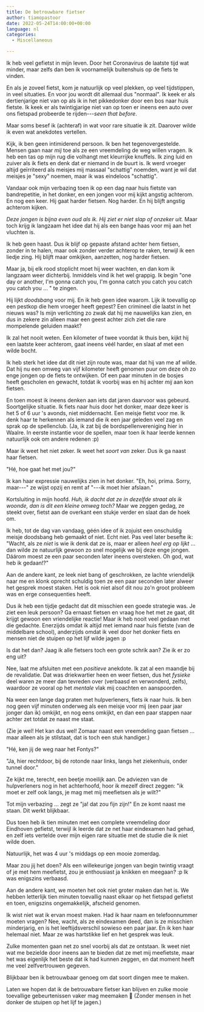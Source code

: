 ```yaml
---
title: De betrouwbare fietser
author: tiamopastoor
date: 2022-05-24T14:00:00+00:00
language: nl
categories:
  - Miscellaneous

---
```

Ik heb veel gefietst in mijn leven. Door het Coronavirus de laatste tijd wat minder, maar zelfs dan ben ik voornamelijk buitenshuis op de fiets te vinden.

En als je zoveel fietst, kom je natuurlijk op veel plekken, op veel tijdstippen, in veel situaties. En voor jou wordt dit allemaal dus "normaal". Ik keek er als dertienjarige niet van op als ik in het pikkedonker door een bos naar huis fietste. Ik keek er als twintigjarige niet van op toen er ineens een auto over ons fietspad probeerde te rijden---_seen that before_.

Maar soms besef ik (achteraf) in wat voor rare situatie ik zit. Daarover wilde ik even wat anekdotes vertellen.

Kijk, ik ben geen intimiderend persoon. Ik ben het tegenovergestelde. Mensen gaan naar _mij_ toe als ze een vreemdeling de weg willen vragen. Ik heb een tas op mijn rug die volhangt met kleurrijke knuffels. Ik zing luid en zuiver als ik fiets en denk dat er niemand in de buurt is. Ik werd vroeger altijd geïrriteerd als meisjes mij massaal "schattig" noemden, want je wil dat meisjes je "sexy" noemen, maar ik was eindeloos "schattig".

Vandaar ook mijn verbazing toen ik op een dag naar huis fietste van bandrepetitie, in het donker, en een jongen voor mij kijkt angstig achterom. En nog een keer. Hij gaat harder fietsen. Nog harder. En hij blijft angstig achterom kijken.

_Deze jongen is bijna even oud als ik. Hij ziet er niet slap of onzeker uit._ Maar toch krijg ik langzaam het idee dat hij als een bange haas voor mij aan het vluchten is.

Ik heb geen haast. Dus ik blijf op gepaste afstand achter hem fietsen, zonder in te halen, maar ook zonder verder achterop te raken, terwijl ik een liedje zing. Hij blijft maar omkijken, aanzetten, nog harder fietsen.

Maar ja, bij elk rood stoplicht moet hij weer wachten, en dan kom ik langzaam weer dichterbij. Inmiddels vind ik het wel grappig. Ik begin "one day or another, I'm gonna catch you, I'm gonna catch you catch you catch you catch you ... " te zingen. 

Hij lijkt _doodsbang_ voor mij. En ik heb geen idee waarom. Lijk ik toevallig op een pestkop die hem vroeger heeft gepest? Een crimineel die laatst in het nieuws was? Is mijn verlichting zo zwak dat hij me nauwelijks kan zien, en dus in zekere zin alleen maar een geest achter zich ziet die rare mompelende geluiden maakt?

Ik zal het nooit weten. Een kilometer of twee voordat ik thuis ben, kijkt hij een laatste keer achterom, gaat ineens véél harder, en slaat af met een wilde bocht.

Ik heb sterk het idee dat dit niet zijn route was, maar dat hij van me af wilde. Dat hij nu een omweg van vijf kilometer heeft genomen puur om deze oh zo enge jongen op de fiets te ontwijken. Of een paar minuten in de bosjes heeft gescholen en gewacht, totdat ik voorbij was en hij achter _mij_ aan kon fietsen.

En toen moest ik ineens denken aan iets dat jaren daarvoor was gebeurd. Soortgelijke situatie. Ik fiets naar huis door het donker, maar deze keer is het 5 of 6 uur 's avonds, niet middernacht. Een meisje fietst voor me. Ik denk haar te herkennen als iemand die ik een jaar geleden veel zag en sprak op de spellenclub. (Ja, ik zat bij de bordspellenvereniging hier in Waalre. In eerste instantie voor de spellen, maar toen ik haar leerde kennen natuurlijk ook om andere redenen :p)

Maar ik weet het niet zeker. Ik weet het _soort van_ zeker. Dus ik ga naast haar fietsen. 

"Hé, hoe gaat het met jou?" 

Ik kan haar expressie nauwelijks zien in het donker. "Eh, hoi, prima. Sorry, maar---" ze wijst opzij en remt af "---ik moet hier afslaan."

Kortsluiting in mijn hoofd. _Huh, ik dacht dat ze in dezelfde straat als ik woonde, dan is dit een kleine omweg toch?_ Maar we zeggen gedag, ze steekt over, fietst aan de overkant een stukje verder en slaat dan de hoek om.

Ik heb, tot de dag van vandaag, géén idee of ik zojuist een onschuldig meisje doodsbang heb gemaakt of niet. Echt niet. Pas veel later besefte ik: "Wacht, als ze _niet_ is wie ik denk dat ze is, maar er alleen _heel erg op lijkt_ ... dan wilde ze natuurlijk gewoon zo snel mogelijk we bij deze enge jongen. Dáárom moest ze een paar seconden later ineens oversteken. Oh god, wat heb ik gedaan!?"

Aan de andere kant, ze leek niet bang of geschrokken, ze lachte vriendelijk naar me en klonk oprecht schuldig toen ze een paar seconden later alweer het gesprek moest staken. Het is ook niet alsof dit nou zo'n groot probleem was en erge consequenties heeft.

Dus ik heb een tijdje gedacht dat dit misschien een goede strategie was. Je ziet een leuk persoon? Ga ernaast fietsen en vraag hoe het met ze gaat, dit krijgt gewoon een vriendelijke reactie! Maar ik heb nooit veel gedaan met die gedachte. Enerzijds omdat ik altijd met iemand naar huis fietste (van de middelbare school), anderzijds omdat ik veel door het donker fiets en mensen niet de stuipen op het lijf wilde jagen :p

Is dat het dan? Jaag ik alle fietsers toch een grote schrik aan? Zie ik er zo eng uit?

Nee, laat me afsluiten met een _positieve_ anekdote. Ik zat al een maandje bij de revalidatie. Dat was driekwartier heen en weer fietsen, dus het _fysieke_ deel waren ze meer dan tevreden over (verbaasd en verwonderd, zelfs), waardoor ze vooral op het _mentale_ vlak mij coachten en aanspoorden.

Na weer een lange dag praten met hulpverleners, fiets ik naar huis. Ik ben nog geen vijf minuten onderweg als een meisje voor mij (een paar jaar jonger dan ik) omkijkt, en nog eens omkijkt, en dan een paar stappen naar achter zet totdat ze naast me staat.

(Zie je wel! Het kan dus wel! Zomaar naast een vreemdeling gaan fietsen ... maar alleen als je stilstaat, dat is toch een stuk handiger.)

"Hé, ken jij de weg naar het Fontys?"

"Ja, hier rechtdoor, bij de rotonde naar links, langs het ziekenhuis, onder tunnel door." 

Ze kijkt me, terecht, een beetje moeilijk aan. De adviezen van de hulpverleners nog in het achterhoofd, hoor ik mezelf direct zeggen: "ik moet er zelf ook langs, je mag met mij meefietsen als je wilt?"

Tot mijn verbazing ... zegt ze "ja! dat zou fijn zijn!" En ze komt naast me staan. Dit werkt blijkbaar.

Dus toen heb ik tien minuten met een complete vreemdeling door Eindhoven gefietst, terwijl ik leerde dat ze net haar eindexamen had gehad, en zelf iets vertelde over mijn eigen rare situatie met de studie die ik niet wilde doen. 

Natuurlijk, het was 4 uur 's middags op een mooie zomerdag.

Maar zou jij het doen? Als een willekeurige jongen van begin twintig vraagt of je met hem meefietst, zou je enthousiast ja knikken en meegaan? :p Ik was enigszins verbaasd.

Aan de andere kant, we moeten het ook niet groter maken dan het is. We hebben letterlijk tien minuten toevallig naast elkaar op het fietspad gefietst en toen, enigszins ongemakkelijk, afscheid genomen.

Ik wist niet wat ik ervan moest maken. Had ik haar naam en telefoonnummer moeten vragen? Nee, wacht, als ze eindexamen deed, dan is ze misschien minderjarig, en is het leeftijdsverschil sowieso een paar jaar. En ik ken haar helemaal niet. Maar ze was hartstikke lief en het gesprek was leuk.

Zulke momenten gaan net zo snel voorbij als dat ze ontstaan. Ik weet niet wat me bezielde door ineens aan te bieden dat ze met mij meefietste, maar het was eigenlijk het beste dat ik had kunnen zeggen, en dat moment heeft me veel zelfvertrouwen gegeven.

Blijkbaar ben ik betrouwbaar genoeg om dat soort dingen mee te maken.

Laten we hopen dat ik de betrouwbare fietser kan blijven en zulke mooie toevallige gebeurtenissen vaker mag meemaken 🙂 (Zonder mensen in het donker de stuipen op het lijf te jagen.)